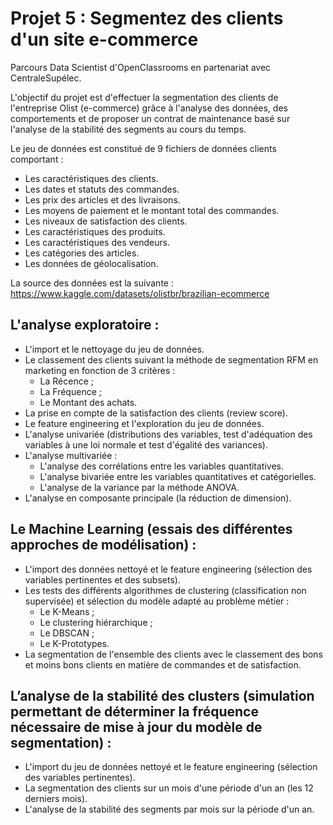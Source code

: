 # Projet 5 : Segmentez des clients d'un site e-commerce

Parcours Data Scientist d'OpenClassrooms en partenariat avec CentraleSupélec.

L'objectif du projet est d'effectuer la segmentation des clients de l'entreprise Olist (e-commerce) grâce à l'analyse des données, des comportements et de proposer un contrat de maintenance basé sur l'analyse de la stabilité des segments au cours du temps.

Le jeu de données est constitué de 9 fichiers de données clients comportant :
- Les caractéristiques des clients.
- Les dates et statuts des commandes.
- Les prix des articles et des livraisons.
- Les moyens de paiement et le montant total des commandes.
- Les niveaux de satisfaction des clients.
- Les caractéristiques des produits.
- Les caractéristiques des vendeurs.
- Les catégories des articles.
- Les données de géolocalisation.

La source des données est la suivante : https://www.kaggle.com/datasets/olistbr/brazilian-ecommerce


## L'analyse exploratoire :
- L'import et le nettoyage du jeu de données.
- Le classement des clients suivant la méthode de segmentation RFM en marketing en fonction de 3 critères :
  - La Récence ;
  - La Fréquence ;
  - Le Montant des achats.
- La prise en compte de la satisfaction des clients (review score).
- Le feature engineering et l'exploration du jeu de données.
- L'analyse univariée (distributions des variables, test d'adéquation des variables à une loi normale et test d'égalité des variances).
- L'analyse multivariée :
  - L'analyse des corrélations entre les variables quantitatives.
  - L'analyse bivariée entre les variables quantitatives et catégorielles.
  - L'analyse de la variance par la méthode ANOVA.
- L'analyse en composante principale (la réduction de dimension).


## Le Machine Learning (essais des différentes approches de modélisation) :
- L'import des données nettoyé et le feature engineering (sélection des variables pertinentes et des subsets).
- Les tests des différents algorithmes de clustering (classification non supervisée) et sélection du modèle adapté au problème métier :
  - Le K-Means ;
  - Le clustering hiérarchique ;
  - Le DBSCAN ;
  - Le K-Prototypes.
- La segmentation de l'ensemble des clients avec le classement des bons et moins bons clients en matière de commandes et de satisfaction.


## L’analyse de la stabilité des clusters (simulation permettant de déterminer la fréquence nécessaire de mise à jour du modèle de segmentation) :
- L'import du jeu de données nettoyé et le feature engineering (sélection des variables pertinentes).
- La segmentation des clients sur un mois d'une période d'un an (les 12 derniers mois).
- L'analyse de la stabilité des segments par mois sur la période d'un an.
